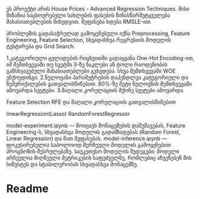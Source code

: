 ეს პროექტი არის  House Prices - Advanced Regression Techniques.
მისი მიზანია საცხოვრებელი სახლების ფასების წინასწარმეტყველება მახასიათებლების მიხედვით. შეფასება ხდება RMSLE-ით.

პრობლემის გადასაჭრელად გამოყენებული იქნა Preprocessing, Feature Engineering, Feature Selection, სხვადასხვა რეგრესიის მოდელის ტესტირება და Grid Search. 

1.კატეგორიული ცვლადების რიცხვითში გადაყვანა One-Hot Encoding-ით, იმ შემთხვევაში თუ სვეტში 3-ზე ნაკლები ან ტოლი რაოდენობის განსხვავებული მახასიათებლები გვხვდება. 
სხვა შემთხვევაში WOE ენქოუდინგი.
2.ნულოვანი პარამეტრების დაჰენდლვა კატეგორიული და ნუმერიქალების გათვალისწინებით. 80%-ზე მეტი ნულოვნის შემთხვევაში ამოვარდა სვეტები.
3.მაღალი კორელაციის მქონე სვეტები ამოვარდა.

Feature Selection
RFE და მაღალი კორელაციის გათვალისწინებით

linearRegression(Lasso) 
RandomForestRegressor

model-experiment.ipynb — მოიცავს მონაცემების დამუშავებას, Feature Engineering-ს, სხვადასხვა მოდელის გადამზადებას (Random Forest, Linear Regression) და მათ შეფასებას.
model-inference.ipynb — ფოკუსირებულია საბოლოოდ შერჩეული მოდელის გამოყენებით პროგნოზის შესრულებაზე.
საუკეთესო მოდელის შედეგები:
მოდელი არჩეულია მიღწეული მეტრიკების საფუძველზე, რომლებიც აჩვენებენ მის სიზუსტეს და სტაბილურობას სხვადასხვა მონაცემზე.


# Readme
